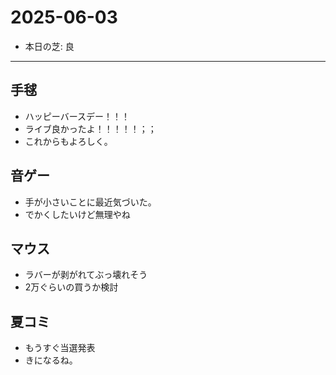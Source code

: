 # 2025-06-03

- 本日の芝: 良

---

## 手毬
- ハッピーバースデー！！！
- ライブ良かったよ！！！！！；；
- これからもよろしく。

## 音ゲー
- 手が小さいことに最近気づいた。
- でかくしたいけど無理やね

## マウス
- ラバーが剥がれてぶっ壊れそう
- 2万ぐらいの買うか検討

## 夏コミ
- もうすぐ当選発表
- きになるね。
